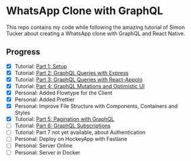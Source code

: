 # WhatsApp Clone with GraphQL

This repo contains my code while following the amazing tutorial of Simon Tucker about creating a WhatsApp clone with GraphQL and React Native.

## Progress

- [x] Tutorial: [Part 1: Setup](https://medium.com/@simontucker/building-chatty-a-whatsapp-clone-with-react-native-and-apollo-part-1-setup-68a02f7e11)
- [x] Tutorial: [Part 2: GraphQL Queries with Express](https://medium.com/@simontucker/building-chatty-part-2-graphql-queries-with-express-6dce83b39479)
- [x] Tutorial: [Part 3: GraphQL Queries with React-Appolo](https://medium.com/@simontucker/building-chatty-part-3-graphql-queries-with-react-apollo-e7e02c6dadc2)
- [x] Tutorial: [Part 4: GraphQL Mutations and Optimistic UI](https://medium.com/@simontucker/building-chatty-part-4-graphql-mutations-optimistic-ui-8dee7778a170)
- [x] Personal: Added Flowtype for the Client
- [x] Personal: Added Prettier
- [x] Personal: Improve File Structure with Components, Containers and Styles
- [x] Tutorial: [Part 5: Pagination with GraphQL](https://medium.com/@simontucker/building-chatty-part-5-pagination-with-graphql-23a25fc9f0bf)
- [ ] Tutorial: [Part 6: GraphQL Subscriptions](https://medium.com/@simontucker/building-chatty-part-6-graphql-subscriptions-b54df7d63e27)
- [ ] Tutorial: Part 7 not yet available, about Authentication
- [ ] Personal: Deploy on HockeyApp with Fastlane
- [ ] Personal: Server Online
- [ ] Personal: Server in Docker
